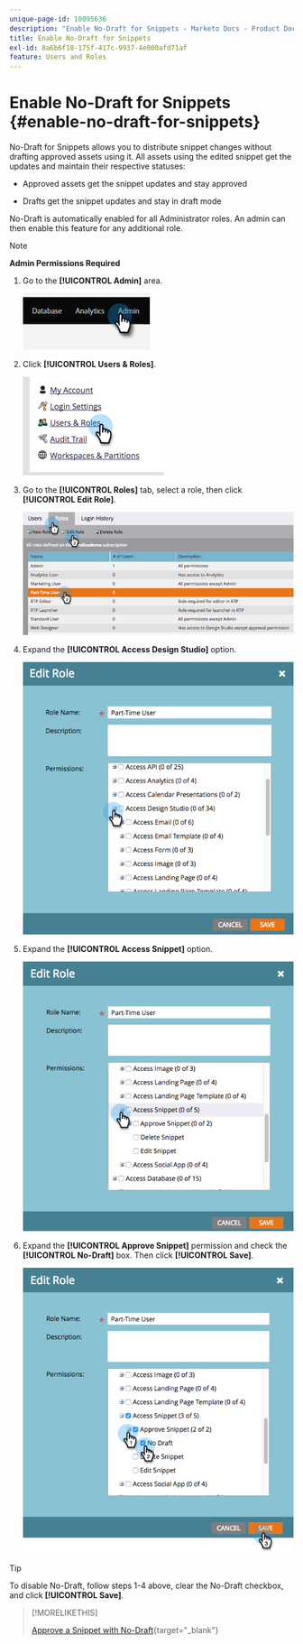 ```yaml
---
unique-page-id: 10095636
description: "Enable No-Draft for Snippets - Marketo Docs - Product Documentation"
title: Enable No-Draft for Snippets
exl-id: 8a6b6f18-175f-417c-9937-4e000afd71af
feature: Users and Roles
---
```

# Enable No-Draft for Snippets {#enable-no-draft-for-snippets}

No-Draft for Snippets allows you to distribute snippet changes without drafting approved assets using it. All assets using the edited snippet get the updates and maintain their respective statuses:

* Approved assets get the snippet updates and stay approved

* Drafts get the snippet updates and stay in draft mode

No-Draft is automatically enabled for all Administrator roles. An admin can then enable this feature for any additional role.

>[!NOTE]
>
>**Admin Permissions Required**

1. Go to the **[!UICONTROL Admin]** area.

   ![](assets/enable-no-draft-for-snippets-1.png)

1. Click **[!UICONTROL Users & Roles]**.

   ![](assets/enable-no-draft-for-snippets-2.png)

1. Go to the **[!UICONTROL Roles]** tab, select a role, then click **[!UICONTROL Edit Role]**.

   ![](assets/enable-no-draft-for-snippets-3.png)

1. Expand the **[!UICONTROL Access Design Studio]** option.

   ![](assets/enable-no-draft-for-snippets-4.png)

1. Expand the **[!UICONTROL Access Snippet]** option.

   ![](assets/enable-no-draft-for-snippets-5.png)

1. Expand the **[!UICONTROL Approve Snippet]** permission and check the **[!UICONTROL No-Draft]** box. Then click **[!UICONTROL Save]**.

   ![](assets/enable-no-draft-for-snippets-6.png)

>[!TIP]
>
>To disable No-Draft, follow steps 1-4 above, clear the No-Draft checkbox, and click **[!UICONTROL Save]**.

>[!MORELIKETHIS]
>
>[Approve a Snippet with No-Draft](/help/marketo/product-docs/personalization/segmentation-and-snippets/snippets/approve-a-snippet-with-no-draft.md){target="_blank"}
